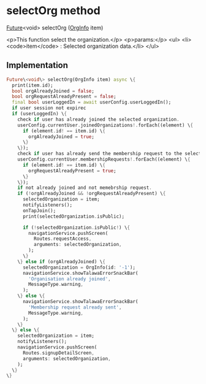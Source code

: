 


# selectOrg method








[Future](https:api.flutter.dev/flutter/dart-async/Future-class.html)&lt;void\> selectOrg
([OrgInfo](../../models_organization_org_info/OrgInfo-class.md) item)





\<p\>This function select the organization.\</p\>
\<p\>params:\</p\>
\<ul\>
\<li\>\<code\>item\</code\> : Selected organization data.\</li\>
\</ul\>



## Implementation

```dart
Future\<void\> selectOrg(OrgInfo item) async \{
  print(item.id);
  bool orgAlreadyJoined = false;
  bool orgRequestAlreadyPresent = false;
  final bool userLoggedIn = await userConfig.userLoggedIn();
  if user session not expirec
  if (userLoggedIn) \{
    check if user has already joined the selected organization.
    userConfig.currentUser.joinedOrganizations!.forEach((element) \{
      if (element.id! == item.id) \{
        orgAlreadyJoined = true;
      \}
    \});
    check if user has already send the membership request to the selected organization.
    userConfig.currentUser.membershipRequests!.forEach((element) \{
      if (element.id! == item.id) \{
        orgRequestAlreadyPresent = true;
      \}
    \});
    if not already joined and not memebrship request.
    if (!orgAlreadyJoined && !orgRequestAlreadyPresent) \{
      selectedOrganization = item;
      notifyListeners();
      onTapJoin();
      print(selectedOrganization.isPublic);

      if (!selectedOrganization.isPublic!) \{
        navigationService.pushScreen(
          Routes.requestAccess,
          arguments: selectedOrganization,
        );
      \}
    \} else if (orgAlreadyJoined) \{
      selectedOrganization = OrgInfo(id: '-1');
      navigationService.showTalawaErrorSnackBar(
        'Organisation already joined',
        MessageType.warning,
      );
    \} else \{
      navigationService.showTalawaErrorSnackBar(
        'Membership request already sent',
        MessageType.warning,
      );
    \}
  \} else \{
    selectedOrganization = item;
    notifyListeners();
    navigationService.pushScreen(
      Routes.signupDetailScreen,
      arguments: selectedOrganization,
    );
  \}
\}
```







